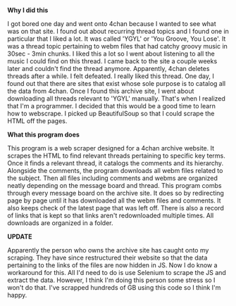 **Why I did this**

I got bored one day and went onto 4chan because I wanted to see what was on that site.
I found out about recurring thread topics and I found one in particular that I liked a lot.
It was called 'YGYL' or 'You Groove, You Lose'.
It was a thread topic pertaining to webm files that had catchy groovy music in 30sec - 3min chunks.
I liked this a lot so I went about listening to all the music I could find on this thread.
I came back to the site a couple weeks later and couldn't find the thread anymore.
Apparently, 4chan deletes threads after a while. I felt defeated. I really liked this thread.
One day, I found out that there are sites that exist whose sole purpose is to catalog all the data from 4chan.
Once I found this archive site, I went about downloading all threads relevant to 'YGYL' manually.
That's when I realized that I'm a programmer.
I decided that this would be a good time to learn how to webscrape.
I picked up BeautifulSoup so that I could scrape the HTML off the pages.

**What this program does**

This program is a web scraper designed for a 4chan archive website.
It scrapes the HTML to find relevant threads pertaining to specific key terms.
Once it finds a relevant thread, it catalogs the comments and its hierarchy.
Alongside the comments, the program downloads all webm files related to the subject.
Then all files including comments and webms are organized neatly depending on the message board and thread.
This program combs through every message board on the archive site.
It does so by redirecting page by page until it has downloaded all the webm files and comments.
It also keeps check of the latest page that was left off.
There is also a record of links that is kept so that links aren't redownloaded multiple times.
All downloads are organized in a folder.

**UPDATE**

Apparently the person who owns the archive site has caught onto my scraping.
They have since restructured their website so that the data pertaining to the links of the files are now hidden in JS.
Now I do know a workaround for this. All I'd need to do is use Selenium to scrape the JS and extract the data.
However, I think I'm doing this person some stress so I won't do that.
I've scrapped hundreds of GB using this code so I think I'm happy.